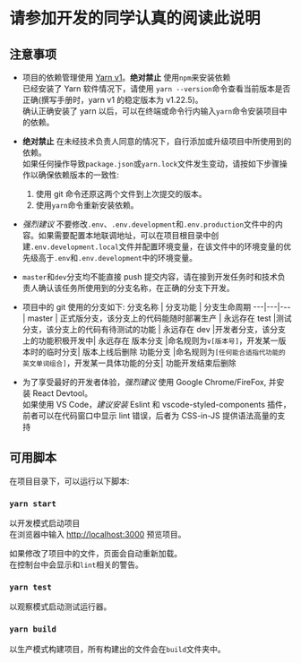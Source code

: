 # 请参加开发的同学认真的阅读此说明

## 注意事项

- 项目的依赖管理使用 [Yarn v1](https://classic.yarnpkg.com/en/docs/install#windows-stable)。**绝对禁止** 使用`npm`来安装依赖\
  已经安装了 Yarn 软件情况下，请使用
  `yarn --version`命令查看当前版本是否正确(撰写手册时，yarn v1 的稳定版本为 v1.22.5)。\
  确认正确安装了 yarn 以后，可以在终端或命令行内输入`yarn`命令安装项目中的依赖。

- **绝对禁止** 在未经技术负责人同意的情况下，自行添加或升级项目中所使用到的依赖。\
  如果任何操作导致`package.json`或`yarn.lock`文件发生变动，请按如下步骤操作以确保依赖版本的一致性:

  1. 使用 git 命令还原这两个文件到上次提交的版本。
  2. 使用`yarn`命令重新安装依赖。

- _强烈建议_ 不要修改`.env`、`.env.development`和`.env.production`文件中的内容。如果需要配置本地联调地址，可以在项目根目录中创建`.env.development.local`文件并配置环境变量，在该文件中的环境变量的优先级高于`.env`和`.env.development`中的环境变量。

- `master`和`dev`分支均不能直接 push 提交内容，请在接到开发任务时和技术负责人确认该任务所使用到的分支名称，在正确的分支下开发。

- 项目中的 git 使用的分支如下:
  分支名称 | 分支功能 | 分支生命周期
  ---|---|---|
  master | 正式版分支，该分支上的代码能随时部署生产 | 永远存在
  test |测试分支，该分支上的代码有待测试的功能 | 永远存在
  dev |开发者分支，该分支上的功能积极开发中| 永远存在
  版本分支 |命名规则为`v[版本号]`，开发某一版本时的临时分支| 版本上线后删除
  功能分支 |命名规则为`[任何能合适指代功能的英文单词组合]`，开发某一具体功能的分支| 功能开发结束后删除

- 为了享受最好的开发者体验，_强烈建议_ 使用 Google Chrome/FireFox, 并安装 React Devtool。\
  如果使用 VS Code，_建议安装_ Eslint 和 vscode-styled-components 插件，前者可以在代码窗口中显示 lint 错误，后者为 CSS-in-JS 提供语法高量的支持

## 可用脚本

在项目目录下，可以运行以下脚本:

### `yarn start`

以开发模式启动项目\
在浏览器中输入 [http://localhost:3000](http://localhost:3000) 预览项目。

如果修改了项目中的文件，页面会自动重新加载。\
在控制台中会显示和`lint`相关的警告。

### `yarn test`

以观察模式启动测试运行器。

### `yarn build`

以生产模式构建项目，所有构建出的文件会在`build`文件夹中。
